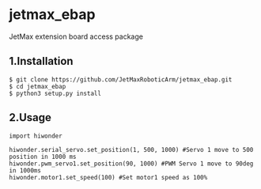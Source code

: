 # jetmax_ebap
JetMax extension board access package

## 1.Installation
```
$ git clone https://github.com/JetMaxRoboticArm/jetmax_ebap.git
$ cd jetmax_ebap
$ python3 setup.py install
```

## 2.Usage

```
import hiwonder

hiwonder.serial_servo.set_position(1, 500, 1000) #Servo 1 move to 500 position in 1000 ms
hiwonder.pwm_servo1.set_position(90, 1000) #PWM Servo 1 move to 90deg in 1000ms
hiwonder.motor1.set_speed(100) #Set motor1 speed as 100%

```




